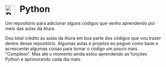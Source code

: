 # <img src="https://cdn.jsdelivr.net/gh/devicons/devicon/icons/python/python-original.svg" alt="Python logo" width="32" style="vertical-align: middle; margin-right: 8px;"> Python

Um repositório para adicionar alguns códigos que venho aprendendo por meio das aulas da Alura.

Dou total crédito às aulas da Alura em boa parte dos códigos que vou trazer dentro desse repositório. Algumas aulas e projetos eu peguei como base e acrescentei algumas coisas para tornar o código um pouco mais "Complexo". Mas até o momento ainda estou aprendendo as funções Python e aprimorando cada dia mais.
